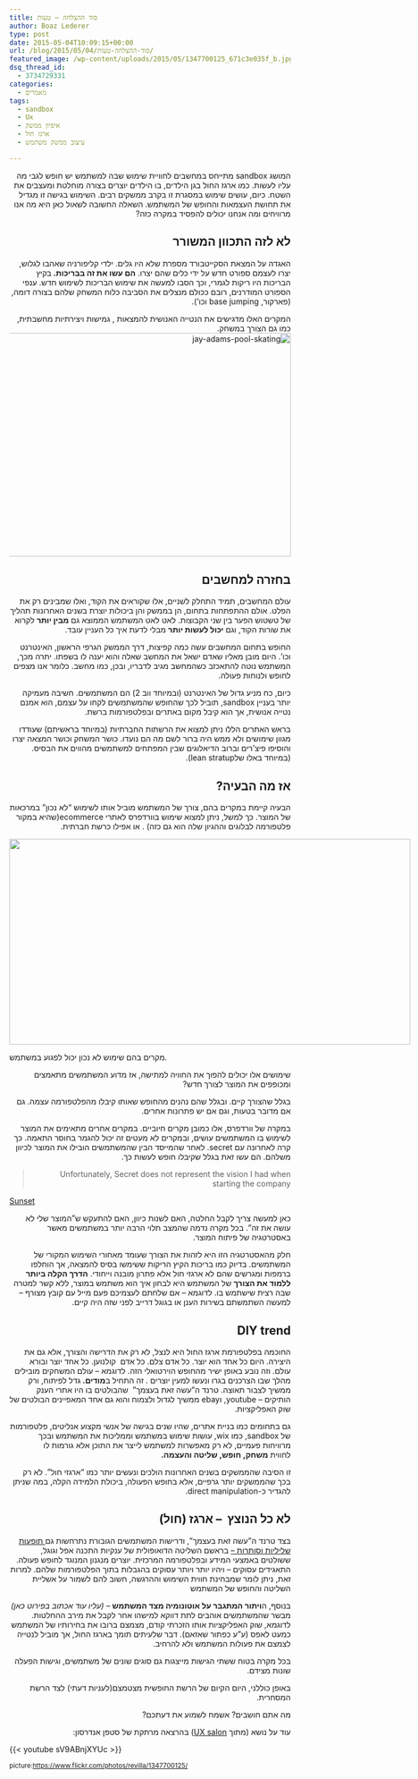 ```yaml
---
title: סוד ההצלחה – טעות
author: Boaz Lederer
type: post
date: 2015-05-04T10:09:15+00:00
url: /blog/2015/05/04/סוד-ההצלחה-טעות/
featured_image: /wp-content/uploads/2015/05/1347700125_671c3e035f_b.jpg
dsq_thread_id:
  - 3734729331
categories:
  - מאמרים
tags:
  - sandbox
  - Ux
  - איפיון ממשק
  - ארגז חול
  - עיצוב ממשק משתמש

---
```

<p dir="rtl">
  המושג sandbox מתייחס במחשבים לחוויית שימוש שבה למשתמש יש חופש לגבי מה עליו לעשות. כמו ארגז החול בגן הילדים, בו הילדים יוצרים בצורה מוחלטת ומעצבים את השטח. כיום, עושים שימוש במסגרת זו בקרב ממשקים רבים. השימוש בגישה זו מגדיל את תחושת העצמאות והחופש של המשתמש. השאלה החשובה לשאול כאן היא מה אנו מרוויחים ומה אנחנו יכולים להפסיד במקרה כזה?
</p>

<h2 dir="rtl">
  לא לזה התכוון המשורר
</h2>

<p dir="rtl">
  האגדה על המצאת הסקייטבורד מספרת שלא היו גלים. ילדי קליפורניה שאהבו לגלוש, יצרו לעצמם ספורט חדש על ידי כלים שהם יצרו. <strong>הם עשו את זה בבריכות. </strong>בקיץ הבריכות היו ריקות לגמרי, וכך הסבו למעשה את שימוש הבריכות לשימוש חדש. ענפי הספורט המודרנים, רובם ככולם מנצלים את הסביבה כלוח המשחק שלהם בצורה דומה, (פארקור, base jumping וכו&#8217;).
</p>

<p dir="rtl">
  המקרים האלו מדגישים את הנטייה האנושית להמצאות , גמישות ויצירתיות מחשבתית, כמו גם הצורך במשחק.<img class="alignright wp-image-878 size-full" src="http://www.aniboaz.co.il/Blog/wp-content/uploads/2015/04/jay-adams-pool-skating.jpg" alt="jay-adams-pool-skating" width="600" height="400" srcset="http://www.aniboaz.co.il/Blog/wp-content/uploads/2015/04/jay-adams-pool-skating.jpg 600w, http://www.aniboaz.co.il/Blog/wp-content/uploads/2015/04/jay-adams-pool-skating-420x280.jpg 420w" sizes="(max-width: 600px) 100vw, 600px" />
</p>

<h2 dir="rtl">
  בחזרה למחשבים
</h2>

<p dir="rtl">
  עולם המחשבים, תמיד התחלק לשניים, אלו שקוראים את הקוד, ואלו שמבינים רק את הפלט. אולם ההתפתחות בתחום, הן בממשק והן ביכולות יוצרת בשנים האחרונות תהליך של טשטוש הפער בין שני הקבוצות. לאט לאט המשתמש הממוצא גם <strong>מבין יותר</strong> לקרוא את שורות הקוד, וגם <strong>יכול לעשות יותר</strong> מבלי לדעת איך כל העניין עובד.
</p>

<p dir="rtl">
  החופש בתחום המחשבים עשה כמה קפיצות, דרך הממשק הגרפי הראשון, האינטרנט וכו&#8217;. היום מובן מאליו שאדם ישאל את המחשב שאלה והוא יענה לו בשפתו. יתרה מכך, המשתמש נוטה להתאכזב כשהמחשב מגיב לדבריו, ובכן, כמו מחשב. כלומר אנו מצפים לחופש ולנוחות פעולה.
</p>

<p dir="rtl">
  כיום, כח מניע גדול של האינטרנט (ובמיוחד ווב 2) הם המשתמשים. חשיבה מעמיקה יותר בעניין sandbox, תוביל לכך שהחופש שהמשתמשים לקחו על עצמם, הוא אמנם נטייה אנושית, אך הוא קיבל מקום באתרים ובפלטפורמות ברשת.
</p>

<p dir="rtl">
  בראש האתרים הללו ניתן למצוא את הרשתות החברתיות (במיוחד בראשיתם) שעודדו מגוון שימושים ולא ממש היה ברור לשם מה הם נועדו. כושר המשחק וכושר המצאה יצרו והוסיפו פיצ&#8217;רים וברוב הדיאלוגים שבין המפתחים למשתמשים מהווים את הבסיס.(במיוחד באלו שלlean stratup).
</p>

<h2 dir="rtl">
  אז מה הבעיה?
</h2>

<p dir="rtl">
  הבעיה קיימת במקרים בהם, צורך של המשתמש מוביל אותו לשימוש &#8220;לא נכון&#8221; במרכאות של המוצר. כך למשל, ניתן למצוא שימוש בוורדפרס לאתרי ecommerce(שהיא במקור פלטפורמה לבלוגים וההגיון שלה הוא גם כזה) . או אפילו כרשת חברתית.
</p>

<div style="width: 728px" class="wp-caption alignleft">
  <img class="" src="http://www.defininghopes.com/wp-content/uploads/2013/09/wrong-tools2.jpg" alt="" width="718" height="368" />
  
  <p class="wp-caption-text">
    מקרים בהם שימוש לא נכון יכול לפגוע במשתמש.
  </p>
</div>

<p dir="rtl">
  שימושים אלו יכולים להפוך את החוויה למתישה, אז מדוע המשתמשים מתאמצים ומכופפים את המוצר לצורך חדש?
</p>

<p dir="rtl">
  בגלל שהצורך קיים. ובגלל שהם נהנים מהחופש שאותו קיבלו מהפלטפורמה עצמה. גם אם מדובר בטעות, וגם אם יש פתרונות אחרים.
</p>

<p dir="rtl">
  <b></b>במקרה של וורדפרס, אלו כמובן מקרים חיוביים. במקרים אחרים מתאימים את המוצר לשימוש בו המשתמשים עושים, ובמקרים לא מעטים זה יכול להגמר בחוסר התאמה. כך קרה לאחרונה עם secret. לאחר שהמייסד הבין שהמשתמשים הובילו את המוצר לכיוון משלהם. הם עשו זאת בגלל שקיבלו חופש לעשות כך.
</p>

> <p dir="rtl">
>   Unfortunately, <span class="markup--quote markup--p-quote is-other" data-creator-ids="anon">Secret does not represent the vision I had when starting the company</span>
> </p>

<a class="m-story" href="https://medium.com/secret-den/sunset-bc18450478d5" data-width="100%" data-collapsed="false">Sunset</a>

<p dir="rtl">
  כאן למעשה צריך לקבל החלטה, האם לשנות כיוון, האם להתעקש ש&#8221;המוצר שלי לא עושה את זה&#8221;. בכל מקרה נדמה שהמצב תלוי הרבה יותר במשתמשים מאשר באסטרטגיה של פיתוח המוצר.
</p>

<p dir="rtl">
  חלק מהאסטרטגיה הזו היא לזהות את הצורך שעומד מאחורי השימוש המקורי של המשתמשים. בדיוק כמו בריכות הקיץ הריקות ששימשו בסיס להמצאה, אך הוחלפו ברמפות ומגרשים שהם לא ארגזי חול אלא פתרון מובנה וייחודי. <b>הדרך הקלה ביותר ללמוד את הצורך</b> של המשתמש היא לבחון איך הוא משתמש במוצר, ללא קשר למטרה שבה רצית שישתמש בו. לדוגמא &#8211; אם שלחתם לעצמיכם פעם מייל עם קובץ מצורף &#8211; למעשה השתמשתם בשירות הענן או בגוגל דרייב לפני שזה היה קיים.
</p>

<h2 dir="rtl">
  DIY trend
</h2>

<p dir="rtl">
  החוכמה בפלטפורמת ארגז החול היא לנצל, לא רק את הדרישה והצורך, אלא גם את היצירה. היום כל אחד הוא יוצר. כל אדם צלם. כל אדם  קולנוען. כל אחד יוצר ובורא עולם. וזה נובע באופן ישיר מהחופש הוירטואלי הזה. לדוגמא &#8211; עולם המשחקים מובילים מהלך שבו הצרכנים בגרו ונעשו למעין יוצרים . זה התחיל ב<strong>מודים. </strong>גדל לפיתוח, ורק ממשיך לצבור תאוצה. טרנד ה&#8221;עשה זאת בעצמך&#8221;  שהבולטים בו היו אתרי הענק הותיקים &#8211; youtube, וebay ממשיך לגדול ולצמוח והוא גם אחד המאפיינים הבולטים של שוק האפליקציות.
</p>

<p dir="rtl">
  גם בתחומים כמו בניית אתרים, שהיו שנים בגישה של אנשי מקצוע אנליטים, פלטפורמות של sandbox, כמו wix, עושות שימוש במשתמש וממליכות את המשתמש ובכך מרוויחות פעמיים, לא רק מאפשרות למשתמש לייצר את התוכן אלא גורמות לו לחווית <strong>משחק, חופש, שליטה והעצמה.</strong>
</p>

<p dir="rtl">
  זו הסיבה שהממשקים בשנים האחרונות הולכים ונעשים יותר כמו &#8220;ארגזי חול&#8221;. לא רק בכך שהממשקים יותר גרפיים, אלא בחופש הפעולה, ביכולת הלמידה הקלה, במה שניתן להגדיר כ-direct manipulation.
</p>

<h2 dir="rtl">
  לא כל הנוצץ  &#8211; ארגז (חול)
</h2>

<p dir="rtl">
  בצד טרנד ה&#8221;עשה זאת בעצמך&#8221;, ודרישות המשתמשים הגובורת נתרחשות גם<span style="text-decoration: underline;"> תופעות שליליות וסותרות &#8211;</span> בראשם השליטה הדואופולית של ענקיות התכנה אפל וגוגל, ששולטים באמצעי המידע ובפלטפורמה המרכזית. יוצרים מנגנון המנוגד לחופש פעולה. התאגידים עסוקים &#8211; ויהיו יותר ויותר עסוקים בהגבלות בתוך הפלטפורמות שלהם. למרות זאת, ניתן לומר שמבחינת חווית השימוש וההרגשה, חשוב להם לשמור על אשליית השליטה והחופש של המשתמש
</p>

<p dir="rtl">
  בנוסף, ה<strong>ויתור המתגבר על אוטונומיה מצד המשתמש</strong> &#8211; <em>(עליו עוד אכתוב בפירוט כאן)</em> מבשר שהמשתמשים אוהבים לתת דווקא למישהו אחר לקבל את מירב ההחלטות. לדוגמא, שוק האפליקציות אותו הזכרתי קודם, מצמצם ברובו את בחירותיו של המשתמש כמעט לאפס (ע&#8221;ע כפתור שאזאם). דבר שלעיתים תומך בארגז החול, אך מוביל לנטייה לצמצם את פעולות המשתמש ולא להרחיב.
</p>

<p dir="rtl">
  בכל מקרה בטוח ששתי הגישות מייצגות גם סוגים שונים של משתמשים, וגישות הפעלה שונות מצידם.
</p>

<p dir="rtl">
  באופן כוללני, היום הקיום של הרשת החופשית מצטמצם(לעניות דעתי) לצד הרשת המסחרית.
</p>

<p dir="rtl">
  מה אתם חושבים? אשמח לשמוע את דעתכם?
</p>

<p dir="rtl">
  עוד על נושא (מתוך <a href="http://www.uxsalon.com/">UX salon</a>) בהרצאה מרתקת של סטפן אנדרסון:
</p>

{{< youtube sV9ABnjXYUc >}}

<small>picture:https://www.flickr.com/photos/revilla/1347700125/</small>